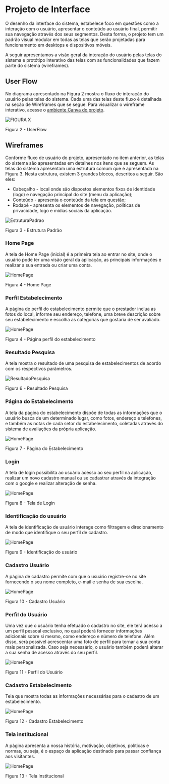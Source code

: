 
# Projeto de Interface

O desenho da interface do sistema, estabelece foco em questões como a interação com o usuário, apresentar o conteúdo ao usuário final, permitir sua navegação através dos seus segmentos. Desta forma, o projeto tem um padrão visual modular em todas as telas que serão projetadas para funcionamento em desktops e dispositivos móveis.

A seguir apresentamos a visão geral da interação do usuário pelas telas do sistema e protótipo interativo das telas com as funcionalidades que fazem parte do sistema (wireframes).

## User Flow
No diagrama apresentado na Figura 2 mostra o fluxo de interação do usuário pelas telas do sistema. Cada uma das telas deste fluxo é detalhada na seção de Wireframes que se segue. Para visualizar o wireframe interativo, acesse o [ambiente Canva do projeto](https://www.canva.com/design/DAFgwhnu5KQ/sNXPceOH12GgEEJOEF00Jg/view?utm_content=DAFgwhnu5KQ&utm_campaign=designshare&utm_medium=link&utm_source=publishsharelink).

![FIGURA X](img/FluxoUsuario_CityWave_vs1.png)

Figura 2 - UserFlow

## Wireframes

Conforme fluxo de usuário do projeto, apresentado no item anterior, as telas do sistema são apresentadas em detalhes nos itens que se seguem. As telas do sistema apresentam uma estrutura comum que é apresentada na Figura 3. Nesta estrutura, existem 3 grandes blocos, descritos a seguir. São eles:
- Cabeçalho - local onde são dispostos elementos fixos de identidade (logo) e navegação principal do site (menu da aplicação);
- Conteúdo - apresenta o conteúdo da tela em questão;
- Rodapé - apresenta os elementos de navegação, políticas de privacidade, logo e mídias sociais da aplicação.

![EstruturaPadrao](img/estrutura.png)

Figura 3 - Estrutura Padrão

### Home Page
A tela de Home Page (inicial) é a primeira tela ao entrar no site, onde o usuário pode ter uma visão geral da aplicação, as principais informações e realizar a sua entrada ou criar uma conta.

![HomePage](img/homepage.png)

Figura 4 - Home Page

### Perfil Estabelecimento
A página de perfil do estabelecimento permite que o prestador inclua as fotos do local, informe seu endereço, telefone, uma breve descrição sobre seu estabelecimento e escolha as categorias que gostaria de ser avaliado.

![HomePage](perfil_estabelecimento.png)

Figura 4 - Página perfil do estabelecimento

### Resultado Pesquisa 
A tela mostra o resultado de uma pesquisa de estabelecimentos de acordo com os respectivos parâmetros.


![ResultadoPesquisa](https://user-images.githubusercontent.com/127361540/233685060-3a82c680-27d0-4b3f-ae14-beea6358edba.png)

Figura 6 - Resultado Pesquisa

### Página do Estabelecimento 
A tela da página do estabelecimento dispõe de todas as informações que o usuário busca de um determinado lugar, como fotos, endereço e telefones, e também as notas de cada setor do estabelecimento, coletadas através do sistema de avaliações da própria aplicação.

![HomePage](img/estabelecimento.png)

Figura 7 - Página do Estabelecimento

### Login

A tela de login possibilita ao usuário acesso ao seu perfil na aplicação, realizar um novo cadastro manual ou se cadastrar através da integração com o google e realizar alteração de senha.

![HomePage](img/telalogin.png)

Figura 8 - Tela de Login

### Identificação do usuário

A tela de identificação de usuário interage como filtragem e direcionamento de modo que identifique o seu perfil de cadastro.

![HomePage](img/quemevoce.png)

Figura 9 - Identificação do usuário

### Cadastro Usuário

A página de cadastro permite com que o usuário registre-se no site fornecendo o seu nome completo, e-mail e senha de sua escolha.

![HomePage](img/telacadastro.png)

Figura 10 - Cadastro Usuário

### Perfil do Usuário
Uma vez que o usuário tenha efetuado o cadastro no site, ele terá acesso a um perfil pessoal exclusivo, no qual poderá fornecer informações adicionais sobre si mesmo, como endereço e número de telefone. Além disso, será possível acrescentar uma foto de perfil para tornar a sua conta mais personalizada. Caso seja necessário, o usuário também poderá alterar a sua senha de acesso através do seu perfil.

![HomePage](img/perfilusuario.png)

Figura 11 - Perfil do Usuário

### Cadastro Estabelecimento
Tela que mostra todas as informações necessárias para o cadastro de um estabelecimento.

![HomePage](img/paginacadastro_estabelecimento.png)

Figura 12 - Cadastro Estabelecimento


### Tela institucional

A página apresenta a nossa história, motivação, objetivos, políticas e normas, ou seja, é o espaço da aplicação destinado para passar confiança aos visitantes.

![HomePage](img/tela_institucional.png)

Figura 13 - Tela Institucional
